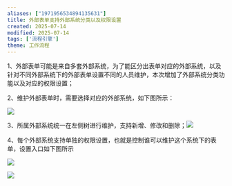 ```yaml
---
aliases: ["1971956534894135631"]
title: 外部表单支持外部系统分类以及权限设置
created: 2025-07-14
modified: 2025-07-14
tags: ['流程引擎']
theme: 工作流程
---
```


1、外部表单可能是来自多套外部系统，为了能区分出表单对应的外部系统，以及针对不同外部系统下的外部表单设置不同的人员维护，本次增加了外部系统分类功能以及对应的权限设置；

2、维护外部表单时，需要选择对应的外部系统，如下图所示：

![](dfb525f13078369e237e8c4d053eb37e.jpg)

3、所属外部系统统一在左侧树进行维护，支持新增、修改和删除；![](1528e9239f12b53e86f236ab9b325eaf.jpg)

4、每个外部系统支持单独的权限设置，也就是控制谁可以维护这个系统下的表单，设置入口如下图所示

![](d9a1df4e6a416757d46056c16272d7dd.jpg)

![](4425ca766ab7923ca135c2d317d24c5c.jpg)